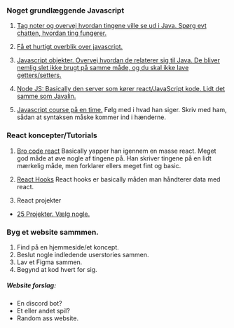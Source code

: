 ### Noget grundlæggende Javascript

  1. [ Tag noter og overvej hvordan tingene ville se ud i Java. Spørg evt chatten, hvordan ting fungerer.](https://www.youtube.com/watch?v=9emXNzqCKyg)
 

  2. [ Få et hurtigt overblik over javascript.](https://www.youtube.com/watch?v=lkIFF4maKMU&)
 

  3. [Javascript objekter. Overvej hvordan de relaterer sig til Java. De bliver nemlig slet ikke brugt på samme måde, og du skal ikke lave getters/setters.](https://www.youtube.com/watch?v=napDjGFjHR0)
  

  4. [Node JS: Basically den server som kører react/JavaScript kode. Lidt det samme som Javalin.](https://www.youtube.com/watch?v=ENrzD9HAZK4)
  

  5. [Javascript course på en time.](https://www.youtube.com/watch?v=W6NZfCO5SIk)
  Følg med i hvad han siger. Skriv med ham, sådan at syntaksen måske kommer ind i hænderne.

### React koncepter/Tutorials

  1. [Bro code react](https://www.youtube.com/watch?v=CgkZ7MvWUAA&)
Basically yapper han igennem en masse react. Meget god måde at øve nogle af tingene på. Han skriver tingene på en lidt mærkelig måde, men forklarer ellers meget fint og basic.

  2. [React Hooks](https://www.youtube.com/watch?v=O6P86uwfdR0&list=PLZlA0Gpn_vH8EtggFGERCwMY5u5hOjf-h)
React hooks er basically måden man håndterer data med react. 

3. React projekter
  - [25 Projekter. Vælg nogle.](https://www.youtube.com/watch?v=5ZdHfJVAY-s)


### Byg et website sammmen.
  1. Find på en hjemmeside/et koncept.
  2. Beslut nogle indledende userstories sammen.
  3. Lav et Figma sammen.
  4. Begynd at kod hvert for sig.

##### Website forslag:
  - En discord bot?
  - Et eller andet spil?
  - Random ass website.

